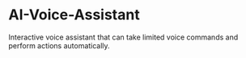# AI-Voice-Assistant
Interactive voice assistant that can take limited voice commands and perform actions automatically.
